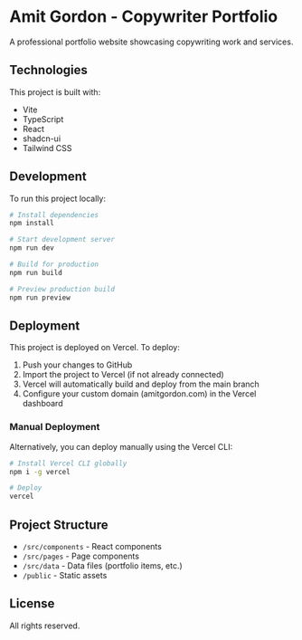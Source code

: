 # Amit Gordon - Copywriter Portfolio

A professional portfolio website showcasing copywriting work and services.

## Technologies

This project is built with:

- Vite
- TypeScript
- React
- shadcn-ui
- Tailwind CSS

## Development

To run this project locally:

```sh
# Install dependencies
npm install

# Start development server
npm run dev

# Build for production
npm run build

# Preview production build
npm run preview
```

## Deployment

This project is deployed on Vercel. To deploy:

1. Push your changes to GitHub
2. Import the project to Vercel (if not already connected)
3. Vercel will automatically build and deploy from the main branch
4. Configure your custom domain (amitgordon.com) in the Vercel dashboard

### Manual Deployment

Alternatively, you can deploy manually using the Vercel CLI:

```sh
# Install Vercel CLI globally
npm i -g vercel

# Deploy
vercel
```

## Project Structure

- `/src/components` - React components
- `/src/pages` - Page components
- `/src/data` - Data files (portfolio items, etc.)
- `/public` - Static assets

## License

All rights reserved.